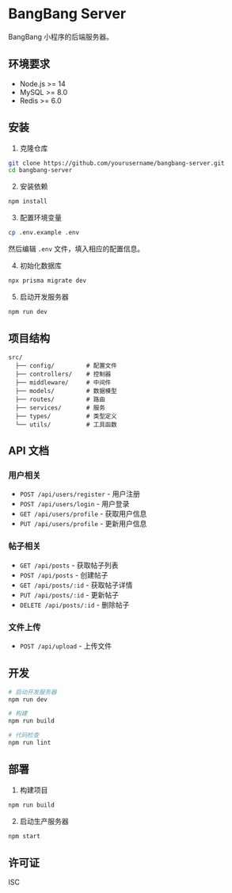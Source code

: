 # BangBang Server

BangBang 小程序的后端服务器。

## 环境要求

- Node.js >= 14
- MySQL >= 8.0
- Redis >= 6.0

## 安装

1. 克隆仓库

```bash
git clone https://github.com/yourusername/bangbang-server.git
cd bangbang-server
```

2. 安装依赖

```bash
npm install
```

3. 配置环境变量

```bash
cp .env.example .env
```

然后编辑 `.env` 文件，填入相应的配置信息。

4. 初始化数据库

```bash
npx prisma migrate dev
```

5. 启动开发服务器

```bash
npm run dev
```

## 项目结构

```
src/
  ├── config/         # 配置文件
  ├── controllers/    # 控制器
  ├── middleware/     # 中间件
  ├── models/         # 数据模型
  ├── routes/         # 路由
  ├── services/       # 服务
  ├── types/          # 类型定义
  └── utils/          # 工具函数
```

## API 文档

### 用户相关

- `POST /api/users/register` - 用户注册
- `POST /api/users/login` - 用户登录
- `GET /api/users/profile` - 获取用户信息
- `PUT /api/users/profile` - 更新用户信息

### 帖子相关

- `GET /api/posts` - 获取帖子列表
- `POST /api/posts` - 创建帖子
- `GET /api/posts/:id` - 获取帖子详情
- `PUT /api/posts/:id` - 更新帖子
- `DELETE /api/posts/:id` - 删除帖子

### 文件上传

- `POST /api/upload` - 上传文件

## 开发

```bash
# 启动开发服务器
npm run dev

# 构建
npm run build

# 代码检查
npm run lint
```

## 部署

1. 构建项目

```bash
npm run build
```

2. 启动生产服务器

```bash
npm start
```

## 许可证

ISC
